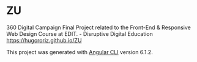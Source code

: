 # ZU

360 Digital Campaign Final Project related to the Front-End & Responsive Web Design Course at EDIT. - Disruptive Digital Education https://hugororiz.github.io/ZU

This project was generated with [Angular CLI](https://github.com/angular/angular-cli) version 6.1.2.

